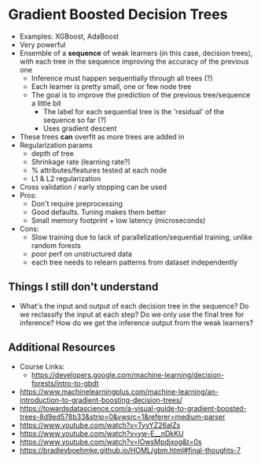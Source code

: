 # Gradient Boosted Decision Trees

* Examples: XGBoost, AdaBoost
* Very powerful 
* Ensemble of a **sequence** of weak learners (in this case, decision trees), with each tree in the sequence improving the accuracy of the previous one
	* Inference must happen sequentially through all trees (?)
	* Each learner is pretty small, one or few node tree 
	* The goal is to improve the prediction of the previous tree/sequence a little bit
		* The label for each sequential tree is the 'residual' of the sequence so far (?)
		* Uses gradient descent
* These trees **can** overfit as more trees are added in
* Regularization params
	* depth of tree
	* Shrinkage rate (learning rate?)
	* % attributes/features tested at each node
	* L1 & L2 regularization
* Cross validation / early stopping can be used
* Pros: 
	* Don't require preprocessing
	* Good defaults. Tuning makes them better
	* Small memory footprint + low latency (microseconds)
* Cons:
	* Slow training due to lack of parallelization/sequential training, unlike random forests
	* poor perf on unstructured data
	* each tree needs to relearn patterns from dataset independently 


## Things I still don't understand
* What's the input and output of each decision tree in the sequence? Do we reclassify the input at each step? Do we only use the final tree for inference? How do we get the inference output from the weak learners?


## Additional Resources
* Course Links: 
	* https://developers.google.com/machine-learning/decision-forests/intro-to-gbdt
* https://www.machinelearningplus.com/machine-learning/an-introduction-to-gradient-boosting-decision-trees/
* https://towardsdatascience.com/a-visual-guide-to-gradient-boosted-trees-8d9ed578b33&strip=0&vwsrc=1&referer=medium-parser
* https://www.youtube.com/watch?v=TyvYZ26alZs
* https://www.youtube.com/watch?v=yw-E__nDkKU
* https://www.youtube.com/watch?v=lOwsMpdjxog&t=0s
* https://bradleyboehmke.github.io/HOML/gbm.html#final-thoughts-7
